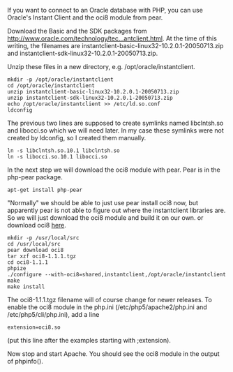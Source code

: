 If you want to connect to an Oracle database with PHP, you can use Oracle's Instant Client and the oci8 module from pear.

Download the Basic and the SDK packages from http://www.oracle.com/technology/tec...antclient.html. At the time of this writing, the filenames are instantclient-basic-linux32-10.2.0.1-20050713.zip and instantclient-sdk-linux32-10.2.0.1-20050713.zip.

Unzip these files in a new directory, e.g. /opt/oracle/instantclient.
```
mkdir -p /opt/oracle/instantclient
cd /opt/oracle/instantclient
unzip instantclient-basic-linux32-10.2.0.1-20050713.zip
unzip instantclient-sdk-linux32-10.2.0.1-20050713.zip
echo /opt/oracle/instantclient >> /etc/ld.so.conf
ldconfig
```
The previous two lines are supposed to create symlinks named libclntsh.so and libocci.so which we will need later. In my case these symlinks were not created by ldconfig, so I created them manually.
```
ln -s libclntsh.so.10.1 libclntsh.so
ln -s libocci.so.10.1 libocci.so
```
In the next step we will download the oci8 module with pear. Pear is in the php-pear package.
```
apt-get install php-pear
```
"Normally" we should be able to just use pear install oci8 now, but apparently pear is not able to figure out where the instantclient libraries are. So we will just download the oci8 module and build it on our own. or download oci8 [here](http://pecl.php.net/package/oci8).
```
mkdir -p /usr/local/src
cd /usr/local/src
pear download oci8
tar xzf oci8-1.1.1.tgz
cd oci8-1.1.1
phpize
./configure --with-oci8=shared,instantclient,/opt/oracle/instantclient
make
make install
```
The oci8-1.1.1.tgz filename will of course change for newer releases.
To enable the oci8 module in the php.ini (/etc/php5/apache2/php.ini and /etc/php5/cli/php.ini), add a line
```
extension=oci8.so
```
(put this line after the examples starting with ;extension).

Now stop and start Apache. You should see the oci8 module in the output of phpinfo().